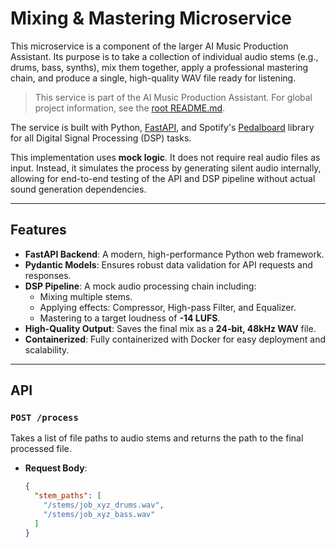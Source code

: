 # Mixing & Mastering Microservice

This microservice is a component of the larger AI Music Production Assistant. Its purpose is to take a collection of individual audio stems (e.g., drums, bass, synths), mix them together, apply a professional mastering chain, and produce a single, high-quality WAV file ready for listening.

> This service is part of the AI Music Production Assistant. For global project information, see the [root README.md](../../README.md).

The service is built with Python, [FastAPI](https://fastapi.tiangolo.com/), and Spotify's [Pedalboard](https://github.com/spotify/pedalboard) library for all Digital Signal Processing (DSP) tasks.

This implementation uses **mock logic**. It does not require real audio files as input. Instead, it simulates the process by generating silent audio internally, allowing for end-to-end testing of the API and DSP pipeline without actual sound generation dependencies.

---

## Features

-   **FastAPI Backend**: A modern, high-performance Python web framework.
-   **Pydantic Models**: Ensures robust data validation for API requests and responses.
-   **DSP Pipeline**: A mock audio processing chain including:
    -   Mixing multiple stems.
    -   Applying effects: Compressor, High-pass Filter, and Equalizer.
    -   Mastering to a target loudness of **-14 LUFS**.
-   **High-Quality Output**: Saves the final mix as a **24-bit, 48kHz WAV** file.
-   **Containerized**: Fully containerized with Docker for easy deployment and scalability.

---

## API

### `POST /process`

Takes a list of file paths to audio stems and returns the path to the final processed file.

-   **Request Body**:
    ```json
    {
      "stem_paths": [
        "/stems/job_xyz_drums.wav",
        "/stems/job_xyz_bass.wav"
      ]
    }
